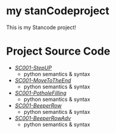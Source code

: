 # my stanCodeproject
This is my Stancode project!
# Project Source Code
- *[SC001-StepUP](StepUp.py)* 
  -  python semantics & syntax 
- *[SC001-MoveToTheEnd](MoveToTheEnd.py)*   
  -  python semantics & syntax
- *[SC001-PotholeFilling](PotholeFilling.py)* 
  -  python semantics & syntax
- *[SC001-BeeperRow](BeeperRow.py)*
  -  python semantics & syntax
- *[SC001-BeeperRowAdv](BeeperRowAdv.py)*
  -  python semantics & syntax
